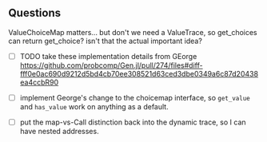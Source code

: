 ## Questions

ValueChoiceMap matters... but don't we need a ValueTrace, so get_choices can
return get_choice? isn't that the actual important idea?

- [ ] TODO take these implementation details from GEorge https://github.com/probcomp/Gen.jl/pull/274/files#diff-fff0e0ac690d9212d5bd4cb70ee308521d63ced3dbe0349a6c87d20438ea4ccbR90

- [ ] implement George's change to the choicemap interface, so `get_value` and
      `has_value` work on anything as a default.

- [ ] put the map-vs-Call distinction back into the dynamic trace, so I can have
      nested addresses.
